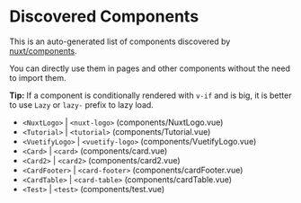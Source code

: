 # Discovered Components

This is an auto-generated list of components discovered by [nuxt/components](https://github.com/nuxt/components).

You can directly use them in pages and other components without the need to import them.

**Tip:** If a component is conditionally rendered with `v-if` and is big, it is better to use `Lazy` or `lazy-` prefix to lazy load.

- `<NuxtLogo>` | `<nuxt-logo>` (components/NuxtLogo.vue)
- `<Tutorial>` | `<tutorial>` (components/Tutorial.vue)
- `<VuetifyLogo>` | `<vuetify-logo>` (components/VuetifyLogo.vue)
- `<Card>` | `<card>` (components/card.vue)
- `<Card2>` | `<card2>` (components/card2.vue)
- `<CardFooter>` | `<card-footer>` (components/cardFooter.vue)
- `<CardTable>` | `<card-table>` (components/cardTable.vue)
- `<Test>` | `<test>` (components/test.vue)
